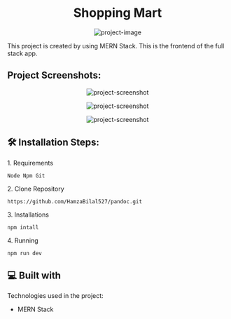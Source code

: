 <h1 align="center" id="title">Shopping Mart</h1>

<p align="center"><img src="https://i.ibb.co/1KJPsPg/shopping-mart-1.png" alt="project-image"></p>

<p id="description">This project is created by using MERN Stack. This is the frontend of the full stack app.</p>

<h2>Project Screenshots:</h2>

<p align="center"><img src="https://i.ibb.co/SQBV56f/pandoc-2.png" alt="project-screenshot"></p>

<p align="center"><img src="https://i.ibb.co/cNTPrXV/pandoc-3.png" alt="project-screenshot"></p>

<p align="center"><img src="https://i.ibb.co/0VpTBX9/pandoc-4.png" alt="project-screenshot"></p>

<h2>🛠️ Installation Steps:</h2>

<p>1. Requirements</p>

```
Node Npm Git
```

<p>2. Clone Repository</p>

```
https://github.com/HamzaBilal527/pandoc.git
```

<p>3. Installations</p>

```
npm intall
```

<p>4. Running</p>

```
npm run dev
```

  
  
<h2>💻 Built with</h2>

Technologies used in the project:

*   MERN Stack
